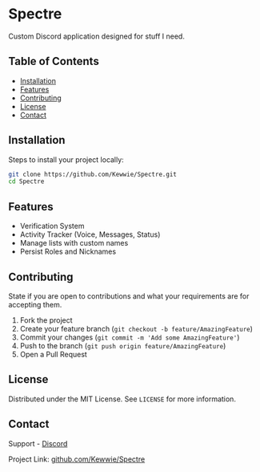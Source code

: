 # Spectre

Custom Discord application designed for stuff I need.

## Table of Contents

-   [Installation](#installation)
-   [Features](#features)
-   [Contributing](#contributing)
-   [License](#license)
-   [Contact](#contact)

## Installation

Steps to install your project locally:

```bash
git clone https://github.com/Kewwie/Spectre.git
cd Spectre
```

## Features

-   Verification System
-   Activity Tracker (Voice, Messages, Status)
-   Manage lists with custom names
-   Persist Roles and Nicknames

## Contributing

State if you are open to contributions and what your requirements are for accepting them.

1. Fork the project
2. Create your feature branch (`git checkout -b feature/AmazingFeature`)
3. Commit your changes (`git commit -m 'Add some AmazingFeature'`)
4. Push to the branch (`git push origin feature/AmazingFeature`)
5. Open a Pull Request

## License

Distributed under the MIT License. See `LICENSE` for more information.

## Contact

Support - [Discord](https://discord.gg/JKbtSTCmbz)

Project Link: [github.com/Kewwie/Spectre](https://github.com/Kewwie/Spectre)
